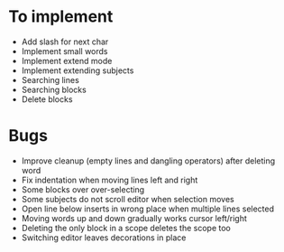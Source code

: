 # To implement

-   Add slash for next char
-   Implement small words
-   Implement extend mode
-   Implement extending subjects
-   Searching lines
-   Searching blocks
-   Delete blocks

# Bugs

-   Improve cleanup (empty lines and dangling operators) after deleting word
-   Fix indentation when moving lines left and right
-   Some blocks over over-selecting
-   Some subjects do not scroll editor when selection moves
-   Open line below inserts in wrong place when multiple lines selected
-   Moving words up and down gradually works cursor left/right
-   Deleting the only block in a scope deletes the scope too
-   Switching editor leaves decorations in place
